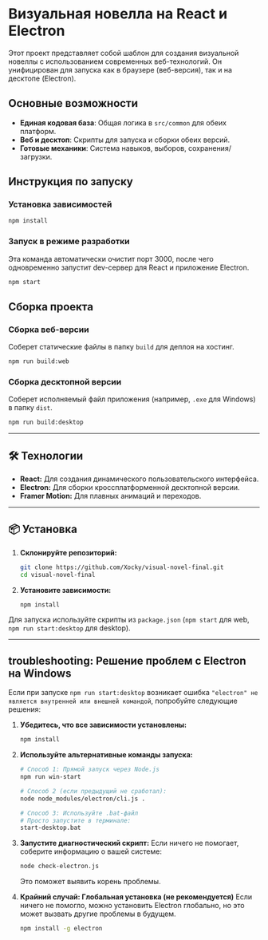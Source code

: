 # Визуальная новелла на React и Electron

Этот проект представляет собой шаблон для создания визуальной новеллы с использованием современных веб-технологий. Он унифицирован для запуска как в браузере (веб-версия), так и на десктопе (Electron).

## Основные возможности

-   **Единая кодовая база**: Общая логика в `src/common` для обеих платформ.
-   **Веб и десктоп**: Скрипты для запуска и сборки обеих версий.
-   **Готовые механики**: Система навыков, выборов, сохранения/загрузки.

## Инструкция по запуску

### Установка зависимостей
```bash
npm install
```

### Запуск в режиме разработки
Эта команда автоматически очистит порт 3000, после чего одновременно запустит dev-сервер для React и приложение Electron.

```bash
npm start
```

## Сборка проекта

### Сборка веб-версии
Соберет статические файлы в папку `build` для деплоя на хостинг.
```bash
npm run build:web
```

### Сборка десктопной версии
Соберет исполняемый файл приложения (например, `.exe` для Windows) в папку `dist`.
```bash
npm run build:desktop
```

---

## 🛠️ Технологии

-   **React:** Для создания динамического пользовательского интерфейса.
-   **Electron:** Для сборки кроссплатформенной десктопной версии.
-   **Framer Motion:** Для плавных анимаций и переходов.

---

## 📦 Установка

1.  **Склонируйте репозиторий:**
    ```bash
    git clone https://github.com/Xocky/visual-novel-final.git
    cd visual-novel-final
    ```

2.  **Установите зависимости:**
    ```bash
    npm install
    ```

Для запуска используйте скрипты из `package.json` (`npm start` для web, `npm run start:desktop` для desktop).

---

##  troubleshooting: Решение проблем с Electron на Windows

Если при запуске `npm run start:desktop` возникает ошибка `"electron" не является внутренней или внешней командой`, попробуйте следующие решения:

1.  **Убедитесь, что все зависимости установлены:**
    ```bash
    npm install
    ```

2.  **Используйте альтернативные команды запуска:**
    ```bash
    # Способ 1: Прямой запуск через Node.js
    npm run win-start

    # Способ 2 (если предыдущий не сработал):
    node node_modules/electron/cli.js .

    # Способ 3: Используйте .bat-файл
    # Просто запустите в терминале:
    start-desktop.bat
    ```

3.  **Запустите диагностический скрипт:**
    Если ничего не помогает, соберите информацию о вашей системе:
    ```bash
    node check-electron.js
    ```
    Это поможет выявить корень проблемы.

4.  **Крайний случай: Глобальная установка (не рекомендуется)**
    Если ничего не помогло, можно установить Electron глобально, но это может вызвать другие проблемы в будущем.
    ```bash
    npm install -g electron
    ```